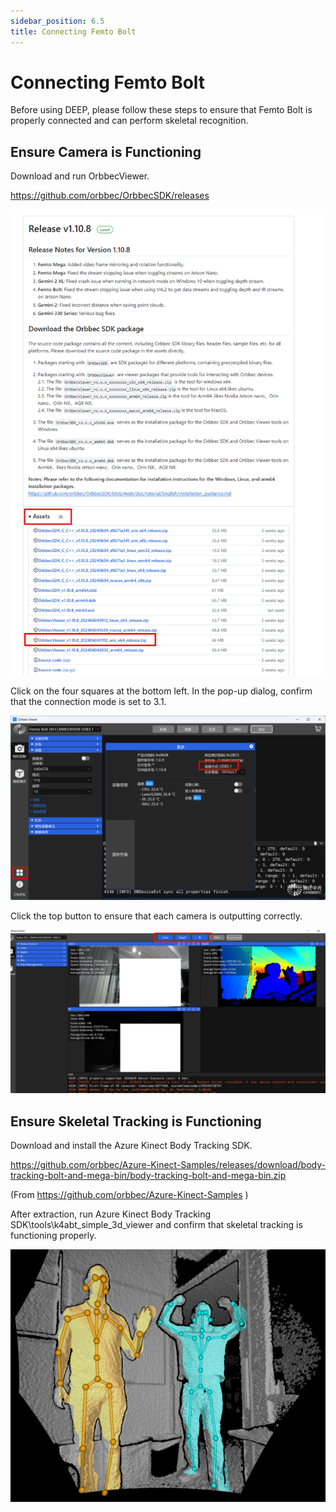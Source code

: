 ```yaml
---
sidebar_position: 6.5
title: Connecting Femto Bolt
---
```


# Connecting Femto Bolt

Before using DEEP, please follow these steps to ensure that Femto Bolt is properly connected and can perform skeletal recognition.

## Ensure Camera is Functioning

Download and run OrbbecViewer.

https://github.com/orbbec/OrbbecSDK/releases

![](../img/1.png)


Click on the four squares at the bottom left. In the pop-up dialog, confirm that the connection mode is set to 3.1.


![](../img/566c2b857ae79a7f2b2c60a417bb0bb2191.png)

Click the top button to ensure that each camera is outputting correctly.

![](../img/3.png)

##  Ensure Skeletal Tracking is Functioning

Download and install the Azure Kinect Body Tracking SDK.

https://github.com/orbbec/Azure-Kinect-Samples/releases/download/body-tracking-bolt-and-mega-bin/body-tracking-bolt-and-mega-bin.zip

(From https://github.com/orbbec/Azure-Kinect-Samples )

After extraction, run Azure Kinect Body Tracking SDK\tools\k4abt_simple_3d_viewer and confirm that skeletal tracking is functioning properly.

![](../img/4.png)